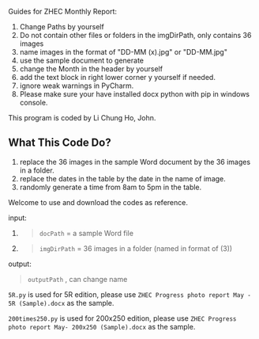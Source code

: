 Guides for ZHEC Monthly Report:
1. Change Paths by yourself
2. Do not contain other files or folders in the imgDirPath, only contains 36 images
3. name images in the format of "DD-MM (x).jpg" or "DD-MM.jpg"
4. use the sample document to generate
5. change the Month in the header by yourself
6. add the text block in right lower corner y yourself if needed.
7. ignore weak warnings in PyCharm.
8. Please make sure your have installed docx python with pip in windows console.

This program is coded by Li Chung Ho, John.

## What This Code Do?
1. replace the 36 images in the sample Word document by the 36 images in a folder.
2. replace the dates in the table by the date in the name of image.
3. randomly generate a time from 8am to 5pm in the table.

Welcome to use and download the codes as reference.

input: 
1. >  ```docPath``` = a sample Word file
3. >  ```imgDirPath``` = 36 images in a folder (named in format of (3))

output:
   >  ```outputPath``` , can change name

```5R.py``` is used for 5R edition, please use ```ZHEC Progress photo report May - 5R (Sample).docx``` as the sample.

```200times250.py``` is used for 200x250 edition, please use ```ZHEC Progress photo report May- 200x250 (Sample).docx``` as the sample.

